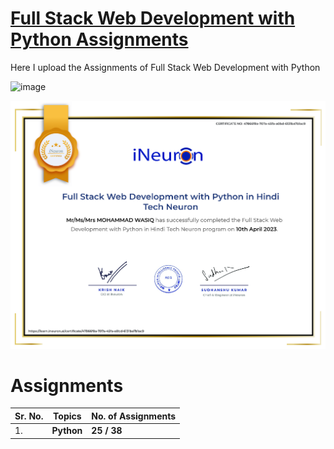 # [Full Stack Web Development with Python Assignments](https://github.com/MohammadWasiq0786/Full-Stack-Web-Development-with-Python-Assignments)
Here I upload the Assignments of Full Stack Web Development with Python

![image](https://user-images.githubusercontent.com/57321948/196933065-4b16c235-f3b9-4391-9cfe-4affcec87c35.png) 

![Certificate](https://github.com/MohammadWasiq0786/Full-Stack-Web-Development-with-Python-Assignments/blob/main/Certificate/Full%20Stack%20Web%20Development%20with%20Python%20in%20Hindi.png)


# Assignments

| **Sr. No.** | **Topics**      | **No. of Assignments** |
|-------------|-----------------|------------------------|
| 1.          | **Python**      | **25 / 38**            |

